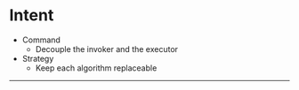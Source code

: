 # Intent

* Command
    * Decouple the invoker and the executor
* Strategy
    * Keep each algorithm replaceable

---
